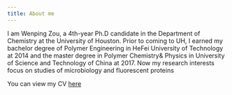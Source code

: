 ```yaml
---
title: About me
---
```


I am Wenping Zou, a 4th-year Ph.D candidate in the Department of Chemistry at the University of Houston. Prior to coming to UH, I earned my bachelor degree of Polymer Engineering in HeFei University of Technology at 2014 and the master degree in Polymer Chemistry& Physics in University of Science and Technology of China at 2017. Now my research interests focus on studies of microbiology and fluorescent proteins

You can view my CV [here](/CV.pdf)